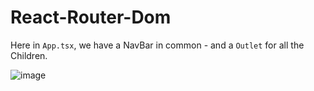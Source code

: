 # React-Router-Dom

Here in `App.tsx`, we have a NavBar in common - and a `Outlet` for all the Children. 

![image](https://github.com/user-attachments/assets/1cdb2c4f-4d25-4387-8c4d-478c2d591c36)
